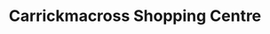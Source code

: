 ---
title: "Carrickmacross Shopping Centre"
url: /carrickmacross/carrickmacross-shopping-centre/
shop: mall
---